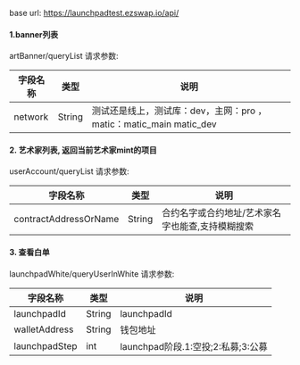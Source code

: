 base url: https://launchpadtest.ezswap.io/api/

#### 1.banner列表 
artBanner/queryList
请求参数:

| 字段名称        | 类型   | 说明                                 |
| --------------- | ------ | ------------------------------------ |
| network            | String | 测试还是线上，测试库：dev，主网：pro ， matic：matic_main matic_dev|

#### 2. 艺术家列表, 返回当前艺术家mint的项目
userAccount/queryList
请求参数:

| 字段名称        | 类型   | 说明                                 |
| --------------- | ------ | ------------------------------------ |
|contractAddressOrName | String | 合约名字或合约地址/艺术家名字也能查,支持模糊搜索 |

#### 3. 查看白单
launchpadWhite/queryUserInWhite
请求参数:

| 字段名称        | 类型   | 说明                                 |
| --------------- | ------ | ------------------------------------ |
|launchpadId | String | launchpadId |
|walletAddress | String | 钱包地址 |
|launchpadStep | int | launchpad阶段.1:空投;2:私募;3:公募 |
